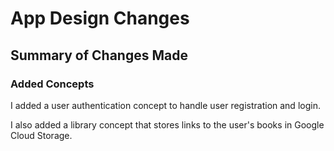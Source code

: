 # App Design Changes

## Summary of Changes Made

### Added Concepts

I added a user authentication concept to handle user registration and login.

I also added a library concept that stores links to the user's books in Google Cloud Storage.